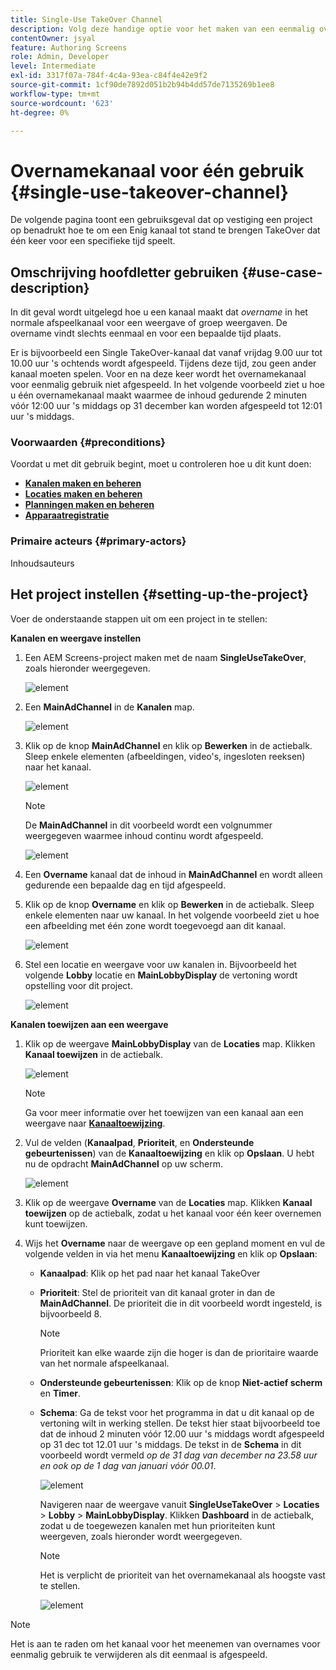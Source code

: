 ```yaml
---
title: Single-Use TakeOver Channel
description: Volg deze handige optie voor het maken van een eenmalig overnamekanaal.
contentOwner: jsyal
feature: Authoring Screens
role: Admin, Developer
level: Intermediate
exl-id: 3317f07a-784f-4c4a-93ea-c84f4e42e9f2
source-git-commit: 1cf90de7892d051b2b94b4dd57de7135269b1ee8
workflow-type: tm+mt
source-wordcount: '623'
ht-degree: 0%

---
```


# Overnamekanaal voor één gebruik {#single-use-takeover-channel}

De volgende pagina toont een gebruiksgeval dat op vestiging een project op benadrukt hoe te om een Enig kanaal tot stand te brengen TakeOver dat één keer voor een specifieke tijd speelt.

## Omschrijving hoofdletter gebruiken {#use-case-description}

In dit geval wordt uitgelegd hoe u een kanaal maakt dat *overname* in het normale afspeelkanaal voor een weergave of groep weergaven. De overname vindt slechts eenmaal en voor een bepaalde tijd plaats.

Er is bijvoorbeeld een Single TakeOver-kanaal dat vanaf vrijdag 9.00 uur tot 10.00 uur &#39;s ochtends wordt afgespeeld. Tijdens deze tijd, zou geen ander kanaal moeten spelen. Voor en na deze keer wordt het overnamekanaal voor eenmalig gebruik niet afgespeeld. In het volgende voorbeeld ziet u hoe u één overnamekanaal maakt waarmee de inhoud gedurende 2 minuten vóór 12:00 uur &#39;s middags op 31 december kan worden afgespeeld tot 12:01 uur &#39;s middags.

### Voorwaarden {#preconditions}

Voordat u met dit gebruik begint, moet u controleren hoe u dit kunt doen:

* **[Kanalen maken en beheren](managing-channels.md)**
* **[Locaties maken en beheren](managing-locations.md)**
* **[Planningen maken en beheren](managing-schedules.md)**
* **[Apparaatregistratie](device-registration.md)**

### Primaire acteurs {#primary-actors}

Inhoudsauteurs

## Het project instellen {#setting-up-the-project}

Voer de onderstaande stappen uit om een project in te stellen:

**Kanalen en weergave instellen**

1. Een AEM Screens-project maken met de naam **SingleUseTakeOver**, zoals hieronder weergegeven.

   ![element](assets/single-takeover1.png)

1. Een **MainAdChannel** in de **Kanalen** map.

   ![element](assets/single-takeover2.png)

1. Klik op de knop **MainAdChannel** en klik op **Bewerken** in de actiebalk. Sleep enkele elementen (afbeeldingen, video&#39;s, ingesloten reeksen) naar het kanaal.

   ![element](assets/single-takeover2.png)


   >[!NOTE]
   >De **MainAdChannel** in dit voorbeeld wordt een volgnummer weergegeven waarmee inhoud continu wordt afgespeeld.

   ![element](assets/single-takeover3.png)

1. Een **Overname** kanaal dat de inhoud in **MainAdChannel** en wordt alleen gedurende een bepaalde dag en tijd afgespeeld.

1. Klik op de knop **Overname** en klik op **Bewerken** in de actiebalk. Sleep enkele elementen naar uw kanaal. In het volgende voorbeeld ziet u hoe een afbeelding met één zone wordt toegevoegd aan dit kanaal.

   ![element](assets/single-takeover4.png)

1. Stel een locatie en weergave voor uw kanalen in. Bijvoorbeeld het volgende **Lobby** locatie en **MainLobbyDisplay** de vertoning wordt opstelling voor dit project.

   ![element](assets/single-takeover5.png)

**Kanalen toewijzen aan een weergave**

1. Klik op de weergave **MainLobbyDisplay** van de **Locaties** map. Klikken **Kanaal toewijzen** in de actiebalk.

   ![element](assets/single-takeover6.png)

   >[!NOTE]
   >Ga voor meer informatie over het toewijzen van een kanaal aan een weergave naar **[Kanaaltoewijzing](channel-assignment.md)**.

1. Vul de velden (**Kanaalpad**, **Prioriteit**, en **Ondersteunde gebeurtenissen**) van de **Kanaaltoewijzing** en klik op **Opslaan**. U hebt nu de opdracht **MainAdChannel** op uw scherm.

   ![element](assets/single-takeover7.png)

1. Klik op de weergave **Overname** van de **Locaties** map. Klikken **Kanaal toewijzen** op de actiebalk, zodat u het kanaal voor één keer overnemen kunt toewijzen.

1. Wijs het **Overname** naar de weergave op een gepland moment en vul de volgende velden in via het menu **Kanaaltoewijzing** en klik op **Opslaan**:

   * **Kanaalpad**: Klik op het pad naar het kanaal TakeOver
   * **Prioriteit**: Stel de prioriteit van dit kanaal groter in dan de **MainAdChannel**. De prioriteit die in dit voorbeeld wordt ingesteld, is bijvoorbeeld 8.

     >[!NOTE]
     >Prioriteit kan elke waarde zijn die hoger is dan de prioritaire waarde van het normale afspeelkanaal.
   * **Ondersteunde gebeurtenissen**: Klik op de knop **Niet-actief scherm** en **Timer**.
   * **Schema**: Ga de tekst voor het programma in dat u dit kanaal op de vertoning wilt in werking stellen. De tekst hier staat bijvoorbeeld toe dat de inhoud 2 minuten vóór 12.00 uur &#39;s middags wordt afgespeeld op 31 dec tot 12.01 uur &#39;s middags. De tekst in de **Schema** in dit voorbeeld wordt vermeld *op de 31 dag van december na 23.58 uur en ook op de 1 dag van januari vóór 00.01*.

     ![element](assets/single-takeover8.png)

     Navigeren naar de weergave vanuit **SingleUseTakeOver** > **Locaties** > **Lobby** > **MainLobbyDisplay**. Klikken **Dashboard** in de actiebalk, zodat u de toegewezen kanalen met hun prioriteiten kunt weergeven, zoals hieronder wordt weergegeven.

     >[!NOTE]
     >Het is verplicht de prioriteit van het overnamekanaal als hoogste vast te stellen.

     ![element](assets/single-takeover9.png)

>[!NOTE]
>
>Het is aan te raden om het kanaal voor het meenemen van overnames voor eenmalig gebruik te verwijderen als dit eenmaal is afgespeeld.
